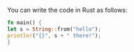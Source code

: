You can write the code in Rust as follows:

```Rust
fn main() {
let s = String::from("hello");
println!("{}", s + " there!");
}
```
